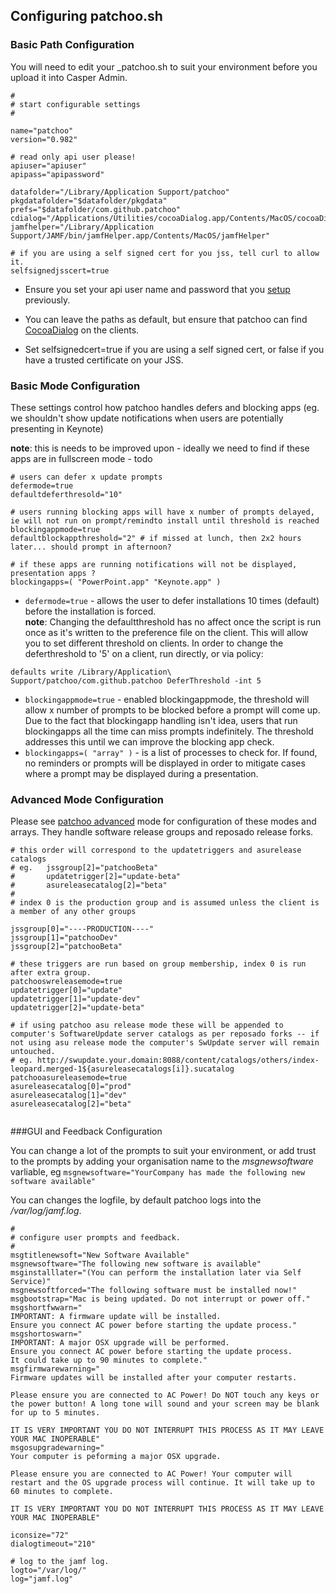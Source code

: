 Configuring patchoo.sh
----------------------


### Basic Path Configuration   
  
You will need to edit your _patchoo.sh to suit your environment before you upload it into Casper Admin.   
   
   
`````
#
# start configurable settings
#

name="patchoo"
version="0.982"

# read only api user please!
apiuser="apiuser"
apipass="apipassword"

datafolder="/Library/Application Support/patchoo"
pkgdatafolder="$datafolder/pkgdata"
prefs="$datafolder/com.github.patchoo"
cdialog="/Applications/Utilities/cocoaDialog.app/Contents/MacOS/cocoaDialog"
jamfhelper="/Library/Application Support/JAMF/bin/jamfHelper.app/Contents/MacOS/jamfHelper"

# if you are using a self signed cert for you jss, tell curl to allow it.
selfsignedjsscert=true

`````

* Ensure you set your api user name and password that you [setup](setup_jss_api_access.md) previously.

* You can leave the paths as default, but ensure that patchoo can find [CocoaDialog](install_cocoadialog.md) on the clients.

* Set selfsignedcert=true if you are using a self signed cert, or false if you have a trusted certificate on your JSS.

### Basic Mode Configuration

These settings control how patchoo handles defers and blocking apps (eg. we shouldn't show update notifications when users are potentially presenting in Keynote)  
  
**note**: this is needs to be improved upon - ideally we need to find if these apps are in fullscreen mode - todo

`````
# users can defer x update prompts
defermode=true
defaultdeferthresold="10"

# users running blocking apps will have x number of prompts delayed, ie will not run on prompt/remindto install until threshold is reached
blockingappmode=true
defaultblockappthreshold="2" # if missed at lunch, then 2x2 hours later... should prompt in afternoon?

# if these apps are running notifications will not be displayed, presentation apps ? 
blockingapps=( "PowerPoint.app" "Keynote.app" )

`````

* `defermode=true` - allows the user to defer installations 10 times (default) before the installation is forced.  
  **note**: Changing the defaultthreshold has no affect once the script is run once as it's written to the preference file on the client. This will allow you to set different threshold on clients. In order to change the deferthreshold to '5' on a client, run directly, or via policy:

``````
defaults write /Library/Application\ Support/patchoo/com.github.patchoo DeferThreshold -int 5
``````
* `blockingappmode=true` - enabled blockingappmode, the threshold will allow x number of prompts to be blocked before a prompt will come up. Due to the fact that blockingapp handling isn't idea, users that run blockingapps all the time can miss prompts indefinitely. The threshold addresses this until we can improve the blocking app check.
* `blockingapps=( "array" )` - is a list of processes to check for. If found, no reminders or prompts will be displayed in order to mitigate cases where a prompt may be displayed during a presentation.

### Advanced Mode Configuration

Please see [patchoo advanced](advanced_patchoo_overview.md) mode for configuration of these modes and arrays. They handle software release groups and reposado release forks.

`````
# this order will correspond to the updatetriggers and asurelease catalogs
# eg. 	jssgroup[2]="patchooBeta"
#  		updatetrigger[2]="update-beta"
#		asureleasecatalog[2]="beta"
#
# index 0 is the production group and is assumed unless the client is a member of any other groups

jssgroup[0]="----PRODUCTION----"
jssgroup[1]="patchooDev"
jssgroup[2]="patchooBeta"
	
# these triggers are run based on group membership, index 0 is run after extra group.
patchooswreleasemode=true
updatetrigger[0]="update"
updatetrigger[1]="update-dev"
updatetrigger[2]="update-beta"

# if using patchoo asu release mode these will be appended to computer's SoftwareUpdate server catalogs as per reposado forks -- if not using asu release mode the computer's SwUpdate server will remain untouched.
# eg. http://swupdate.your.domain:8088/content/catalogs/others/index-leopard.merged-1${asureleasecatalogs[i]}.sucatalog
patchooasureleasemode=true
asureleasecatalog[0]="prod"
asureleasecatalog[1]="dev"
asureleasecatalog[2]="beta"


`````

###GUI and Feedback Configuration

You can change a lot of the prompts to suit your environment, or add trust to the prompts by adding your organisation name to the *msgnewsoftware* varliable, eg `msgnewsoftware="YourCompany has made the following new software available"`

You can changes the logfile, by default patchoo logs into the */var/log/jamf.log*.

`````
#
# configure user prompts and feedback.
#
msgtitlenewsoft="New Software Available"
msgnewsoftware="The following new software is available"
msginstalllater="(You can perform the installation later via Self Service)"
msgnewsoftforced="The following software must be installed now!"
msgbootstrap="Mac is being updated. Do not interrupt or power off."
msgshortfwwarn="
IMPORTANT: A firmware update will be installed.
Ensure you connect AC power before starting the update process."
msgshortoswarn="
IMPORTANT: A major OSX upgrade will be performed.
Ensure you connect AC power before starting the update process.
It could take up to 90 minutes to complete."
msgfirmwarewarning="
Firmware updates will be installed after your computer restarts.

Please ensure you are connected to AC Power! Do NOT touch any keys or the power button! A long tone will sound and your screen may be blank for up to 5 minutes.

IT IS VERY IMPORTANT YOU DO NOT INTERRUPT THIS PROCESS AS IT MAY LEAVE YOUR MAC INOPERABLE"
msgosupgradewarning="
Your computer is peforming a major OSX upgrade.

Please ensure you are connected to AC Power! Your computer will restart and the OS upgrade process will continue. It will take up to 60 minutes to complete. 

IT IS VERY IMPORTANT YOU DO NOT INTERRUPT THIS PROCESS AS IT MAY LEAVE YOUR MAC INOPERABLE"

iconsize="72"
dialogtimeout="210"

# log to the jamf log.
logto="/var/log/"
log="jamf.log"

`````

